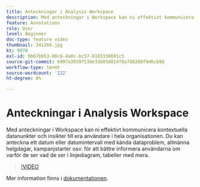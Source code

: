 ```yaml
---
title: Anteckningar i Analysis Workspace
description: Med anteckningar i Workspace kan ni effektivt kommunicera kontextuella datanunkter och insikter till era användare i hela organisationen. Du kan anteckna ett datum eller datumintervall med kända dataproblem, allmänna helgdagar, kampanjstarter osv. för att bättre informera användarna om varför de ser vad de ser i linjediagram, tabeller med mera.
feature: Annotations
role: User
level: Beginner
doc-type: feature video
thumbnail: 341266.jpg
kt: 9978
exl-id: 9b67b953-80c0-4a0c-bc57-8183338691c5
source-git-commit: 6997a3939f53de32605d814f0a788288f9d6cb90
workflow-type: tm+mt
source-wordcount: '122'
ht-degree: 0%

---
```


# Anteckningar i Analysis Workspace

Med anteckningar i Workspace kan ni effektivt kommunicera kontextuella datanunkter och insikter till era användare i hela organisationen. Du kan anteckna ett datum eller datumintervall med kända dataproblem, allmänna helgdagar, kampanjstarter osv. för att bättre informera användarna om varför de ser vad de ser i linjediagram, tabeller med mera.

>[!VIDEO](https://video.tv.adobe.com/v/341266/?quality=12&learn=on)

Mer information finns i [dokumentationen](https://experienceleague.adobe.com/docs/analytics/analyze/analysis-workspace/components/annotations/overview.html?lang=en).
